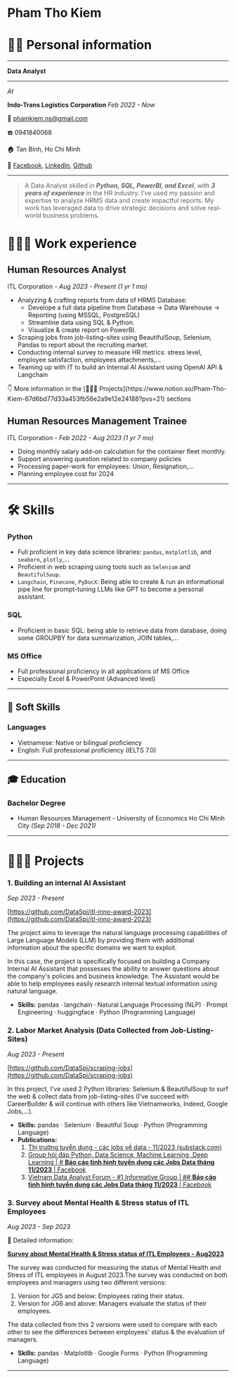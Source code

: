 # Pham Tho Kiem

# 👋🏻 Personal information

---

**Data Analyst**

---

*At*

**Indo-Trans Logistics Corporation**
*Feb 2022 - Now*

📧 phamkiem.ns@gmail.com

☎️ 0941840068

🏠 Tan Binh, Ho Chi Minh 

🔗 [Facebook](https://www.facebook.com/phamthokiem/), [LinkedIn](https://www.linkedin.com/in/phamkiemhr/), [Github](https://github.com/DataSpi)

---

> A Data Analyst skilled in ***Python, SQL, PowerBI, and Excel***, with ***3 years of experience*** in the HR industry. I’ve used my passion and expertise to analyze HRMS data and create impactful reports. My work has leveraged data to drive strategic decisions and solve real-world business problems.
> 

# 👨🏻‍💻 Work experience

## Human Resources Analyst

ITL Corporation - *Aug 2023 - Present (1 yr 1 mo)*

- Analyzing & crafting reports from data of HRMS Database:
    - Develope a full data pipeline from Database -> Data Warehouse -> Reporting (using MSSQL, PostgreSQL)
    - Streamline data using SQL & Python.
    - Visualize & create report on PowerBI.
- Scraping jobs from job-listing-sites using BeautifulSoup, Selenium, Pandas to report about the recruiting market.
- Conducting internal survey to measure HR metrics: stress level, employee satisfaction, employees attachments,...
- Teaming up with IT to build an Internal AI Assistant using OpenAI API & Langchain

<aside>
👇 More information in the [🧗🏻‍♂️ Projects](https://www.notion.so/Pham-Tho-Kiem-67d6bd77d33a453fb56e2a9e12e24188?pvs=21) sections

</aside>

## Human Resources Management Trainee

ITL Corporation - *Feb 2022 - Aug 2023 (1 yr 7 mo)*

- Doing monthly salary add-on calculation for the container fleet monthly.
- Support answering question related to company policies
- Processing paper-work for employees: Union, Resignation,...
- Planning employee cost for 2024

---

# 🛠 Skills

### Python

- Full proficient in key data science libraries: `pandas`, `matplotlib`, and `seaborn`, `plotly`,…
- Proficient in web scraping using tools such as `Selenium` and `BeautifulSoup`.
- `Langchain`, `Pinecone`, `PyDocX`: Being able to create & run an informational pipe line for prompt-tuning LLMs like GPT to become a personal assistant.

### SQL

- Proficient in basic SQL: being able to retrieve data from database, doing some GROUPBY for data summarization, JOIN tables,…

### MS Office

- Full professional proficiency in all applications of MS Office
- Especially Excel & PowerPoint (Advanced level)

---

## 💭 Soft Skills

### Languages

- Vietnamese: Native or bilingual proficiency
- English: Full professional proficiency (IELTS 7.0)

---

## 🎓 Education

### Bachelor Degree

- Human Resources Management - University of Economics Ho Chi Minh City *(Sep 2018 - Dec 2021)*

---

# 🧗🏻‍♂️ Projects

### 1. Building an internal AI Assistant

*Sep 2023 - Present*

[https://github.com/DataSpi/itl-inno-award-2023](https://github.com/DataSpi/itl-inno-award-2023)

The project aims to leverage the natural language processing capabilities of Large Language Models (LLM) by providing them with additional information about the specific domains we want to exploit.

In this case, the project is specifically focused on building a Company Internal AI Assistant that possesses the ability to answer questions about the company's policies and business knowledge. The Assistant would be able to help employees easily research internal textual information using natural language.

- **Skills:** pandas · langchain · Natural Language Processing (NLP) · Prompt Engineering · huggingface · Python (Programming Language)

### 2. Labor Market Analysis (Data Collected from Job-Listing-Sites)

*Aug 2023 - Present*

[https://github.com/DataSpi/scraping-jobs](https://github.com/DataSpi/scraping-jobs)

In this project, I've used 2 Python libraries: Selenium & BeautifulSoup to surf the web & collect data from job-listing-sites (I’ve succeed with CareerBuilder & will continue with others like Vietnamworks, Indeed, Google Jobs,…).

- **Skills:** pandas · Selenium · Beautiful Soup · Python (Programming Language)
- **Publications:**
    1. [Thị trường tuyển dụng - các jobs về data - 11/2023 (substack.com)](https://spyno.substack.com/p/thi-truong-tuyen-dung-cac-jobs-ve)
    2. [Group hỏi đáp Python, Data Science, Machine Learning, Deep Learning | # **Báo cáo tình hình tuyển dụng các Jobs Data tháng 11/2023** | Facebook](https://www.facebook.com/groups/dsmlvietnam/posts/331092943004167/)
    3. [Vietnam Data Analyst Forum - #1 Informative Group | ## **Báo cáo tình hình tuyển dụng các Jobs Data tháng 11/2023** | Facebook](https://www.facebook.com/groups/vietnamdataanalyst/posts/3463328530601474/)

### 3. Survey about Mental Health & Stress status of ITL Employees

*Aug 2023 - Sep 2023*

<aside>
📌 Detailed information:

[**Survey about Mental Health & Stress status of ITL Employees - Aug2023**](https://www.notion.so/Survey-about-Mental-Health-Stress-status-of-ITL-Employees-Aug2023-a4e3286b13f34e5a933361d19f796e76?pvs=21)

</aside>

The survey was conducted for measuring the status of Mental Health and Stress of ITL employees in August 2023.The survey was conducted on both employees and managers using two different versions:

1. Version for JG5 and below: Employees rating their status.
2. Version for JG6 and above: Managers evaluate the status of their employees.

The data collected from this 2 versions were used to compare with each other to see the differences between employees' status & the evaluation of managers.

- **Skills:** pandas · Matplotlib · Google Forms · Python (Programming Language)

---